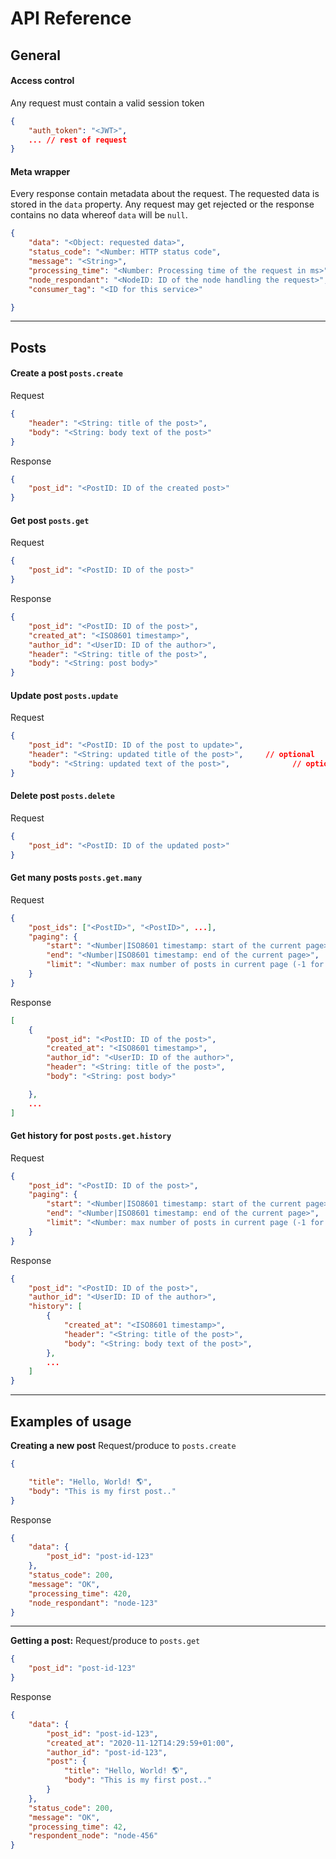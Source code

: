 # API Reference

## General
#### Access control
Any request must contain a valid session token
```json
{
    "auth_token": "<JWT>",
    ... // rest of request
}
```
#### Meta wrapper
Every response contain metadata about the request. The requested data is stored in the `data` property. Any request may get rejected or the response contains no data whereof `data` will be `null`.
```json
{
    "data": "<Object: requested data>",
    "status_code": "<Number: HTTP status code",
    "message": "<String>",
    "processing_time": "<Number: Processing time of the request in ms>",
    "node_respondant": "<NodeID: ID of the node handling the request>",
    "consumer_tag": "<ID for this service>"

}
```

---
## Posts

#### Create a post `posts.create`


Request
```json
{
    "header": "<String: title of the post>",
    "body": "<String: body text of the post>"
}
```
Response
```json
{
    "post_id": "<PostID: ID of the created post>"
}
```
#### Get post `posts.get`
Request
```json
{
    "post_id": "<PostID: ID of the post>"
}
```
Response
```json
{
    "post_id": "<PostID: ID of the post>",
    "created_at": "<ISO8601 timestamp>",
    "author_id": "<UserID: ID of the author>",
    "header": "<String: title of the post>",
    "body": "<String: post body>"
}
```

#### Update post `posts.update`
Request
```json
{
    "post_id": "<PostID: ID of the post to update>",
    "header": "<String: updated title of the post>",     // optional
    "body": "<String: updated text of the post>",              // optional
}
```


#### Delete post `posts.delete`
Request
```json
{
    "post_id": "<PostID: ID of the updated post>"
}
```


#### Get many posts `posts.get.many`
Request
```json
{
    "post_ids": ["<PostID>", "<PostID>", ...],                                  // optional
    "paging": {                                                                 // optional
        "start": "<Number|ISO8601 timestamp: start of the current page>",       // default=0
        "end": "<Number|ISO8601 timestamp: end of the current page>",           // default=9
        "limit": "<Number: max number of posts in current page (-1 for all)>"   // optional
    }
}
```
Response
```json
[
    {
        "post_id": "<PostID: ID of the post>",
        "created_at": "<ISO8601 timestamp>",
        "author_id": "<UserID: ID of the author>",
        "header": "<String: title of the post>",
        "body": "<String: post body>"

    },
    ...
]
```
#### Get history for post `posts.get.history`
Request
```json
{
    "post_id": "<PostID: ID of the post>",
    "paging": {                                                                 // optional
        "start": "<Number|ISO8601 timestamp: start of the current page>",       // default=0
        "end": "<Number|ISO8601 timestamp: end of the current page>",           // default=9
        "limit": "<Number: max number of posts in current page (-1 for all)>"   // optional
    }
}
```
Response
```json
{
    "post_id": "<PostID: ID of the post>",
    "author_id": "<UserID: ID of the author>",
    "history": [
        {
            "created_at": "<ISO8601 timestamp>",
            "header": "<String: title of the post>",
            "body": "<String: body text of the post>",
        },
        ...
    ]
}
```

---
## Examples of usage


**Creating a new post**
Request/produce to `posts.create`
```json
{

    "title": "Hello, World! 🌎",
    "body": "This is my first post.."
}
```
Response
```json
{
    "data": {
        "post_id": "post-id-123"
    },
    "status_code": 200,
    "message": "OK",
    "processing_time": 420,
    "node_respondant": "node-123"
}
```

---
**Getting a post:**
Request/produce to `posts.get`
```json
{
    "post_id": "post-id-123"
}
```
Response
```json
{
    "data": {
        "post_id": "post-id-123",
        "created_at": "2020-11-12T14:29:59+01:00",
        "author_id": "post-id-123",
        "post": {
            "title": "Hello, World! 🌎",
            "body": "This is my first post.."
        }
    },
    "status_code": 200,
    "message": "OK",
    "processing_time": 42,
    "respondent_node": "node-456"
}
```
